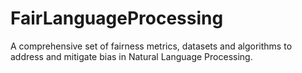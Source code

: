 # FairLanguageProcessing
A comprehensive set of fairness metrics, datasets and algorithms to address and mitigate bias in Natural Language Processing.
